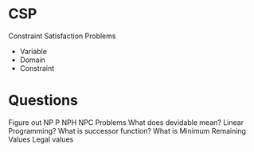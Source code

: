# CSP

Constraint Satisfaction Problems

+ Variable
+ Domain
+ Constraint

# Questions

Figure out NP P NPH NPC Problems
What does devidable mean?
Linear Programming?
What is successor function?
What is Minimum Remaining Values
Legal values
